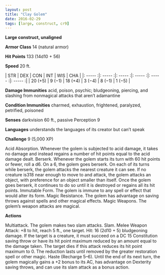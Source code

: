 ```yaml
---
layout: post
title: "Clay Golem"
date: 2016-02-29
tags: [large, construct, cr9]
---
```


**Large construct, unaligned**

**Armor Class** 14 (natural armor)

**Hit Points** 133 (14d10 + 56)

**Speed** 20 ft.

|   STR   |   DEX   |   CON   |   INT   |   WIS   |   CHA   |
|: ----- :|: ----- :|: ----- :|: ----- :|: ----- :|: ----- :|
| 20 (+5) | 9 (−1) | 18 (+4) | 3 (−4) | 8 (−1) | 1 (−5) |

**Damage Immunities** acid, poison, psychic; bludgeoning, piercing, and slashing from nonmagical attacks that aren’t adamantine 

**Condition Immunities** charmed, exhaustion, frightened, paralyzed, petrified, poisoned 

**Senses** darkvision 60 ft., passive Perception 9 

**Languages** understands the languages of its creator but can’t speak 

**Challenge** 9 (5,000 XP)

Acid Absorption. Whenever the golem is subjected to acid damage, it takes no damage and instead regains a number of hit points equal to the acid damage dealt. Berserk. Whenever the golem starts its turn with 60 hit points or fewer, roll a d6. On a 6, the golem goes berserk. On each of its turns while berserk, the golem attacks the nearest creature it can see. If no creature is318 near enough to move to and attack, the golem attacks an object, with preference for an object smaller than itself. Once the golem goes berserk, it continues to do so until it is destroyed or regains all its hit points. Immutable Form. The golem is immune to any spell or effect that would alter its form. Magic Resistance. The golem has advantage on saving throws against spells and other magical effects. Magic Weapons. The golem’s weapon attacks are magical. 

**Actions**

Multiattack. The golem makes two slam attacks. Slam. Melee Weapon Attack: +8 to hit, reach 5 ft., one target. Hit: 16 (2d10 + 5) bludgeoning damage. If the target is a creature, it must succeed on a DC 15 Constitution saving throw or have its hit point maximum reduced by an amount equal to the damage taken. The target dies if this attack reduces its hit point maximum to 0. The reduction lasts until removed by the greater restoration spell or other magic. Haste (Recharge 5–6). Until the end of its next turn, the golem magically gains a +2 bonus to its AC, has advantage on Dexterity saving throws, and can use its slam attack as a bonus action.